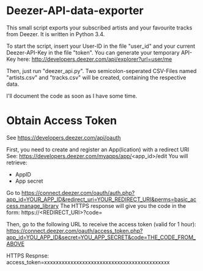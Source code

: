 Deezer-API-data-exporter
========================

This small script exports your subscribed artists and your favourite tracks from Deezer. It is written in Python 3.4.

To start the script, insert your User-ID in the file "user_id" and your current Deezer-API-Key in the file "token". You can generate your temporary API-Key here: http://developers.deezer.com/api/explorer?url=user/me

Then, just run "deezer_api.py". Two semicolon-seperated CSV-Files named "artists.csv" and "tracks.csv" will be created, containing the respective data.

I'll document the code as soon as I have some time.

Obtain Access Token
===================
See https://developers.deezer.com/api/oauth

First, you need to create and register an App(lication) with a redirect URI
See: https://developers.deezer.com/myapps/app/<app_id>/edit
You will retrieve:
- AppID
- App secret

Go to https://connect.deezer.com/oauth/auth.php?app_id=YOUR_APP_ID&redirect_uri=YOUR_REDIRECT_URI&perms=basic_access,manage_library
The HTTPS response will give you the code in the form: https://<REDIRECT_URI>?code=<XXXXXXXX>

Then, go to the following URL to receive the access token (valid for 1 hour):
https://connect.deezer.com/oauth/access_token.php?app_id=YOU_APP_ID&secret=YOU_APP_SECRET&code=THE_CODE_FROM_ABOVE

HTTPS Respnse: access_token=xxxxxxxxxxxxxxxxxxxxxxxxxxxxxxxxxxxxxxxxxxx
